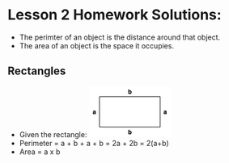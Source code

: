 # Lesson 2 Homework Solutions:

* The perimter of an object is the distance around that object.
* The area of an object is the space it occupies.

## Rectangles
* Given the rectangle: 
![](rectangle.png)
* Perimeter = a + b + a + b = 2a + 2b = 2(a+b)
* Area = a x b
